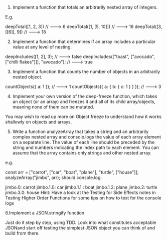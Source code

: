 1. Implement a function that totals an arbitrarily nested array of integers.

E.g.

deepTotal([1, 2, 3]) // ---> 6
deepTotal([1, [5, 10]]) // ---> 16
deepTotal([3, [[6]], 9]) // ---> 18

2. Implement a function that determines if an array includes a particular value at any level of nesting.

deepIncludes([1, 2], 3); // ---> false
deepIncludes(["toast", ["avocado", ["chilli flakes"]]], "avocado"); // ---> true

3. Implement a function that counts the number of objects in an arbitrarily nested object.

countObjects({ a: 1 }); // ---> 1
countObjects({ a: { b: { c: 1 } } }); // ---> 3

4. Implement your own version of the deep-freeze function, which takes an object (or an array) and freezes it and all of its child array/objects, meaning none of them can be mutated.

You may wish to read up more on Object.freeze to understand how it works shallowly on objects and arrays.

5. Write a function analyzeArray that takes a string and an arbitrarily complex nested array and console.logs the value of each array element on a separate line. The value of each line should be preceded by the string and numbers indicating the index path to each element. You can assume that the array contains only strings and other nested array.

e.g.

const arr = ["carrot", ["car", "boat", "plane"], "turtle", ["house"]];
analyzeArray("jimbo", arr);
should console.log:

jimbo.0: carrot
jimbo.1.0: car
jimbo.1.1 : boat
jimbo.1.2: plane
jimbo.2: turtle
jimbo.3.0: house
Hint: Have a look at the Testing for Side Effects notes in Testing Higher Order Functions for some tips on how to test for the console logs

6.Implement a JSON.stringify function

Just do it step by step, using TDD. Look into what constitutes acceptable JSONand start off testing the simplest JSON object you can think of and build from there.
